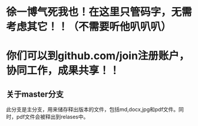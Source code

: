 # 徐一博气死我也！在这里只管码字，无需考虑其它！！（不需要听他叭叭叭）
# 你们可以到github.com/join注册账户，协同工作，成果共享！！
## 关于master分支
此分支是主分支，用来储存释出版本的文件，包括md,docx,jpg和pdf文件。同时，pdf文件会被释出到relases中。
